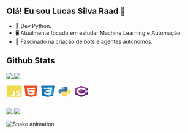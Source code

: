 ## Olá! Eu sou Lucas Silva Raad 👋

* 🐍 Dev Python.
* 🖥️ Atualmente focado em estudar Machine Learning e Automação.
* 🤖 Fascinado na criação de bots e agentes autônomos.

## Github Stats
<a href="https://github.com/lucasraad">
  <img align="center" src="https://github-readme-stats.vercel.app/api?username=lucasraad&show_icons=true&line_height=27&count_private=true&theme=dark&include_all_commits=true"/>
</a>
<a href="https://github.com/lucasraad">
  <img align="center" src="https://github-readme-stats.vercel.app/api/top-langs/?username=lucasraad&hide=html,jupyter%20notebook&theme=dark&langs_count=3" />
</a>

<div style="display: inline_block"><br>
  <img align="center" alt="Rafa-Js" height="30" width="40" src="https://raw.githubusercontent.com/devicons/devicon/master/icons/javascript/javascript-plain.svg">
  <img align="center" alt="Rafa-HTML" height="30" width="40" src="https://raw.githubusercontent.com/devicons/devicon/master/icons/html5/html5-original.svg">
  <img align="center" alt="Rafa-CSS" height="30" width="40" src="https://raw.githubusercontent.com/devicons/devicon/master/icons/css3/css3-original.svg">
  <img align="center" alt="Rafa-Python" height="30" width="40" src="https://raw.githubusercontent.com/devicons/devicon/master/icons/python/python-original.svg">
  <img align="center" alt="Rafa-Csharp" height="30" width="40" src="https://raw.githubusercontent.com/devicons/devicon/master/icons/csharp/csharp-original.svg">
</div>

 ##
<div> 
  <a href="https://www.linkedin.com/in/lucas-raad-16a633239/" target="_blank"><img src="https://img.shields.io/badge/LinkedIn-0077B5?style=for-the-badge&logo=linkedin&logoColor=white"></a>
  <a href="https://www.instagram.com/lucas.raaaad/" target="_blank"><img src="https://img.shields.io/badge/-Instagram-%23E4405F?style=for-the-badge&logo=instagram&logoColor=white" target="_blank"></a>

   ![Snake animation](https://github.com/lucasraad/lucasraad/blob/main/.github/workflows/cobrinha.yml) 
</div>
